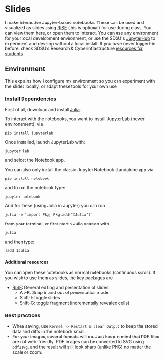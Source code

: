 # Slides

I make interactive Jupyter-based notebooks. These can be used and visualized as slides using [RISE](https://github.com/damianavila/RISE) (this is optional) for use during class.
You can view them here, or open them to interact. You can use any environment for your local development environment, or use the SDSU's [JupyterHub](https://jupyterhub.sdsu.edu/) to experiment and develop without a local install. If you have never logged-in before, check SDSU's Research & Cyberinfrastructure [resources for students](https://sdsu-research-ci.github.io/instructionalcluster/students).

## Environment

This explains how I configure my environment so you can experiment with the slides locally, or adapt these tools for your own use.

### Install Dependencies

First of all, download and install [Julia](https://julialang.org/downloads/).

To interact with the notebooks, you want to install JupyterLab (newer environement), via

```
pip install jupyterlab
```

Once installed, launch JupyterLab with:

```
jupyter lab
```
and selcet the Notebook app.

You can also only install the classic Jupyter Notebook standalone app via

```
pip install notebook
```

and to run the notebook type:

```
jupyter notebook
```

And for these (using Julia in Jupyter) you can run

```
julia -e 'import Pkg; Pkg.add("IJulia")'
```

from your terminal, or first start a Julia session with
```
julia
```

and then type:
```julia
]add IJulia
```

#### Additional resources
You can open these notebooks as normal notebooks (continuous scroll). If you wish to use them as slides, the key packages are

* [RISE](https://github.com/damianavila/RISE): General editing and presentation of slides
  * Alt-R: Snap in and out of presentation mode
  * Shift-I: toggle slides
  * Shift-G: toggle fragment (incrementally revealed cells)


### Best practices

* When saving, use `Kernel -> Restart & Clear Output` to keep the stored data and diffs in the notebook small.
* For your images, several formats will do. Just keep in mind that PDF files are not web-friendly. PDF images can be converted to SVG using `pdf2svg`, and the result will still look sharp (unlike PNG) no matter the scale or zoom.
